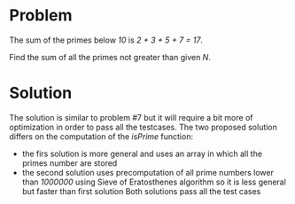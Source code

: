 # Problem
The sum of the primes below *10* is *2 + 3 + 5 + 7 = 17*.

Find the sum of all the primes not greater than given *N*.

# Solution
The solution is similar to problem #7 but it will require a bit more of optimization in order to pass all the testcases.
The two proposed solution differs on the computation of the *isPrime* function:
* the firs solution is more general and uses an array in which all the primes number are stored 
* the second solution uses precomputation of all prime numbers lower than *1000000* using Sieve of Eratosthenes algorithm
  so it is less general but faster than first solution
Both solutions pass all the test cases 